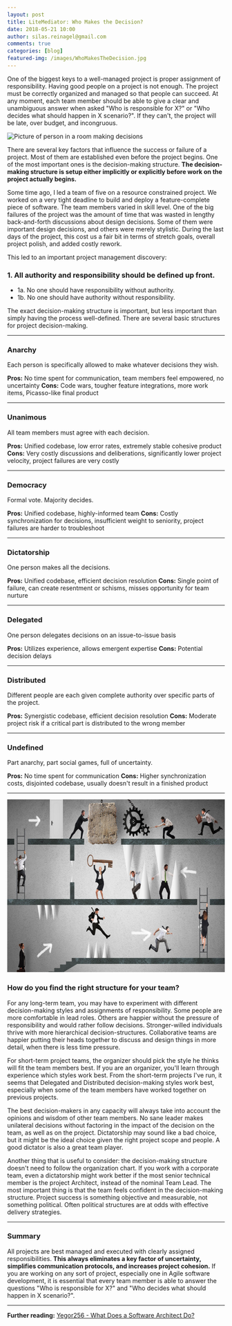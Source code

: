 ```yaml
---
layout: post
title: LiteMediator: Who Makes the Decision?
date: 2018-05-21 10:00
author: silas.reinagel@gmail.com
comments: true
categories: [blog]
featured-img: /images/WhoMakesTheDecision.jpg
---
```


One of the biggest keys to a well-managed project is proper assignment of responsibility. Having good people on a project is not enough. The project must be correctly organized and managed so that people can succeed. At any moment, each team member should be able to give a clear and unambiguous answer when asked "Who is responsible for X?" or "Who decides what should happen in X scenario?". If they can't, the project will be late, over budget, and incongruous.

<img src="/images/WhoMakesTheDecision.jpeg" alt="Picture of person in a room making decisions" width="700" height="400" class="aligncenter size-full" />

There are several key factors that influence the success or failure of a project. Most of them are established even before the project begins. One of the most important ones is the decision-making structure. **The decision-making structure is setup either implicitly or explicitly before work on the project actually begins.**

Some time ago, I led a team of five on a resource constrained project. We worked on a very tight deadline to build and deploy a feature-complete piece of software. The team members varied in skill level. One of the big failures of the project was the amount of time that was wasted in lengthy back-and-forth discussions about design decisions. Some of them were important design decisions, and others were merely stylistic. During the last days of the project, this cost us a fair bit in terms of stretch goals, overall project polish, and added costly rework. 

This led to an important project management discovery:

### 1. All authority and responsibility should be defined up front.
- 1a. No one should have responsibility without authority. 
- 1b. No one should have authority without responsibility.

The exact decision-making structure is important, but less important than simply having the process well-defined. There are several basic structures for project decision-making. 

----

### Anarchy
Each person is specifically allowed to make whatever decisions they wish.

**Pros:** No time spent for communication, team members feel empowered, no uncertainty
**Cons:** Code wars, tougher feature integrations, more work items, Picasso-like final product

----

### Unanimous
All team members must agree with each decision.

**Pros:** Unified codebase, low error rates, extremely stable cohesive product
**Cons:** Very costly discussions and deliberations, significantly lower project velocity, project failures are very costly

----

### Democracy
Formal vote. Majority decides.

**Pros:** Unified codebase, highly-informed team
**Cons:** Costly synchronization for decisions, insufficient weight to seniority, project failures are harder to troubleshoot

----

### Dictatorship
One person makes all the decisions.

**Pros:** Unified codebase, efficient decision resolution
**Cons:** Single point of failure, can create resentment or schisms, misses opportunity for team nurture

----

### Delegated
One person delegates decisions on an issue-to-issue basis

**Pros:** Utilizes experience, allows emergent expertise
**Cons:** Potential decision delays

----

### Distributed
Different people are each given complete authority over specific parts of the project.

**Pros:** Synergistic codebase, efficient decision resolution
**Cons:** Moderate project risk if a critical part is distributed to the wrong member

----

### Undefined
Part anarchy, part social games, full of uncertainty.

**Pros:** No time spent for communication
**Cons:** Higher synchronization costs, disjointed codebase, usually doesn't result in a finished product

----

<img src="/images/TeamProject.jpg" alt="Team working on a complex project with many parts in motion" width="700" height="400" class="aligncenter size-full" />

### How do you find the right structure for your team?

For any long-term team, you may have to experiment with different decision-making styles and assignments of responsibility. Some people are more comfortable in lead roles. Others are happier without the pressure of responsibility and would rather follow decisions. Stronger-willed individuals thrive with more hierarchical decision-structures. Collaborative teams are happier putting their heads together to discuss and design things in more detail, when there is less time pressure. 

For short-term project teams, the organizer should pick the style he thinks will fit the team members best. If you are an organizer, you'll learn through experience which styles work best. From the short-term projects I've run, it seems that Delegated and Distributed decision-making styles work best, especially when some of the team members have worked together on previous projects. 

The best decision-makers in any capacity will always take into account the opinions and wisdom of other team members. No sane leader makes unilateral decisions without factoring in the impact of the decision on the team, as well as on the project. Dictatorship may sound like a bad choice, but it might be the ideal choice given the right project scope and people. A good dictator is also a great team player. 

Another thing that is useful to consider: the decision-making structure doesn't need to follow the organization chart. If you work with a corporate team, even a dictatorship might work better if the most senior technical member is the project Architect, instead of the nominal Team Lead. The most important thing is that the team feels confident in the decision-making structure. Project success is something objective and measurable, not something political. Often political structures are at odds with effective delivery strategies. 

----

### Summary

All projects are best managed and executed with clearly assigned responsibilities. **This always eliminates a key factor of uncertainty, simplifies communication protocols, and increases project cohesion.** If you are working on any sort of project, especially one in Agile software development, it is essential that every team member is able to answer the questions "Who is responsible for X?" and "Who decides what should happen in X scenario?".

----

**Further reading:** <a href="https://www.yegor256.com/2014/10/12/who-is-software-architect.html" rel="noopener" target="_blank">Yegor256 - What Does a Software Architect Do?</a>
